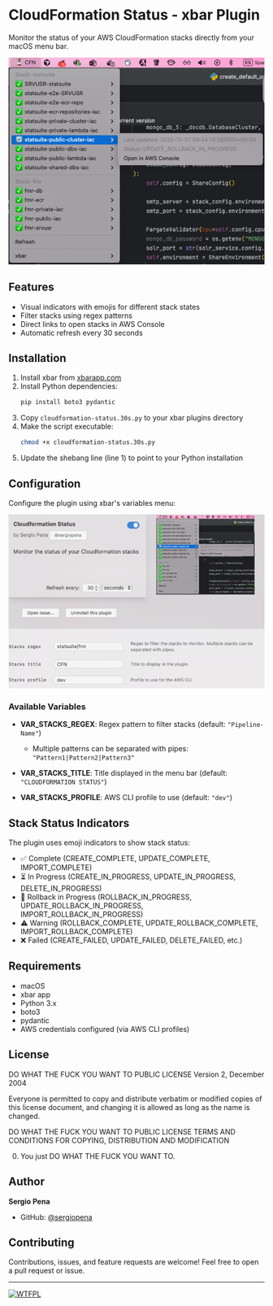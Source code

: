 # CloudFormation Status - xbar Plugin

Monitor the status of your AWS CloudFormation stacks directly from your macOS menu bar.

![Example](imgs/example.png)

## Features

- Visual indicators with emojis for different stack states
- Filter stacks using regex patterns
- Direct links to open stacks in AWS Console
- Automatic refresh every 30 seconds

## Installation

1. Install xbar from [xbarapp.com](https://xbarapp.com/)
2. Install Python dependencies:
   ```bash
   pip install boto3 pydantic
   ```
3. Copy `cloudformation-status.30s.py` to your xbar plugins directory
4. Make the script executable:
   ```bash
   chmod +x cloudformation-status.30s.py
   ```
5. Update the shebang line (line 1) to point to your Python installation

## Configuration

Configure the plugin using xbar's variables menu:

![Configuration](imgs/config.png)

### Available Variables

- **VAR_STACKS_REGEX**: Regex pattern to filter stacks (default: `"Pipeline-Name"`)
  - Multiple patterns can be separated with pipes: `"Pattern1|Pattern2|Pattern3"`
  
- **VAR_STACKS_TITLE**: Title displayed in the menu bar (default: `"CLOUDFORMATION STATUS"`)

- **VAR_STACKS_PROFILE**: AWS CLI profile to use (default: `"dev"`)

## Stack Status Indicators

The plugin uses emoji indicators to show stack status:

- ✅ Complete (CREATE_COMPLETE, UPDATE_COMPLETE, IMPORT_COMPLETE)
- ⏳ In Progress (CREATE_IN_PROGRESS, UPDATE_IN_PROGRESS, DELETE_IN_PROGRESS)
- 🔄 Rollback in Progress (ROLLBACK_IN_PROGRESS, UPDATE_ROLLBACK_IN_PROGRESS, IMPORT_ROLLBACK_IN_PROGRESS)
- ⚠️ Warning (ROLLBACK_COMPLETE, UPDATE_ROLLBACK_COMPLETE, IMPORT_ROLLBACK_COMPLETE)
- ❌ Failed (CREATE_FAILED, UPDATE_FAILED, DELETE_FAILED, etc.)

## Requirements

- macOS
- xbar app
- Python 3.x
- boto3
- pydantic
- AWS credentials configured (via AWS CLI profiles)

## License

DO WHAT THE FUCK YOU WANT TO PUBLIC LICENSE
Version 2, December 2004

Everyone is permitted to copy and distribute verbatim or modified
copies of this license document, and changing it is allowed as long
as the name is changed.

DO WHAT THE FUCK YOU WANT TO PUBLIC LICENSE
TERMS AND CONDITIONS FOR COPYING, DISTRIBUTION AND MODIFICATION

0. You just DO WHAT THE FUCK YOU WANT TO.

## Author

**Sergio Pena**

- GitHub: [@sergiopena](https://github.com/sergiopena)

## Contributing

Contributions, issues, and feature requests are welcome! Feel free to open a pull request or issue.

---

[![WTFPL](http://www.wtfpl.net/wp-content/uploads/2012/12/wtfpl-badge-1.png)](http://www.wtfpl.net/)
